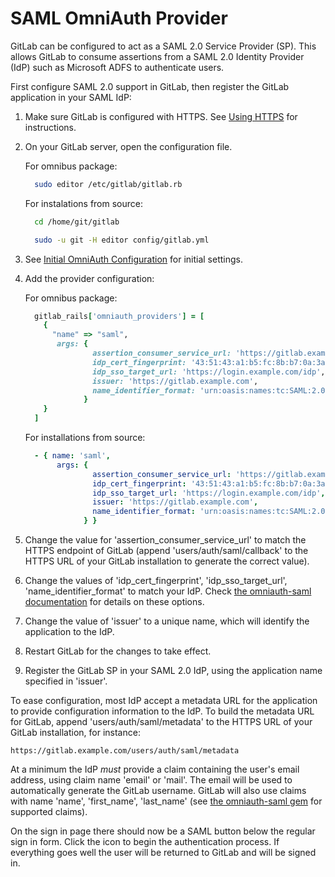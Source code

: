 # SAML OmniAuth Provider

GitLab can be configured to act as a SAML 2.0 Service Provider (SP). This allows GitLab to consume assertions from a SAML 2.0 Identity Provider (IdP) such as Microsoft ADFS to authenticate users. 

First configure SAML 2.0 support in GitLab, then register the GitLab application in your SAML IdP:  

1.  Make sure GitLab is configured with HTTPS. See [Using HTTPS](../install/installation.md#using-https) for instructions.

1.  On your GitLab server, open the configuration file.

    For omnibus package:

    ```sh
      sudo editor /etc/gitlab/gitlab.rb
    ```

    For instalations from source:

    ```sh
      cd /home/git/gitlab

      sudo -u git -H editor config/gitlab.yml
    ```

1.  See [Initial OmniAuth Configuration](omniauth.md#initial-omniauth-configuration) for initial settings.

1.  Add the provider configuration:

    For omnibus package:

    ```ruby
      gitlab_rails['omniauth_providers'] = [
        {
          "name" => "saml",
           args: {
                   assertion_consumer_service_url: 'https://gitlab.example.com/users/auth/saml/callback',
                   idp_cert_fingerprint: '43:51:43:a1:b5:fc:8b:b7:0a:3a:a9:b1:0f:66:73:a8',
                   idp_sso_target_url: 'https://login.example.com/idp',
                   issuer: 'https://gitlab.example.com',
                   name_identifier_format: 'urn:oasis:names:tc:SAML:2.0:nameid-format:transient'
                 }
        }
      ]
    ```

    For installations from source:

    ```yaml
      - { name: 'saml',
           args: {
                   assertion_consumer_service_url: 'https://gitlab.example.com/users/auth/saml/callback',
                   idp_cert_fingerprint: '43:51:43:a1:b5:fc:8b:b7:0a:3a:a9:b1:0f:66:73:a8',
                   idp_sso_target_url: 'https://login.example.com/idp',
                   issuer: 'https://gitlab.example.com',
                   name_identifier_format: 'urn:oasis:names:tc:SAML:2.0:nameid-format:transient'
                 } }
    ```

1.  Change the value for 'assertion_consumer_service_url' to match the HTTPS endpoint of GitLab (append 'users/auth/saml/callback' to the HTTPS URL of your GitLab installation to generate the correct value). 

1.  Change the values of 'idp_cert_fingerprint', 'idp_sso_target_url', 'name_identifier_format' to match your IdP. Check [the omniauth-saml documentation](https://github.com/PracticallyGreen/omniauth-saml) for details on these options.

1.  Change the value of 'issuer' to a unique name, which will identify the application to the IdP.

1.  Restart GitLab for the changes to take effect.

1.  Register the GitLab SP in your SAML 2.0 IdP, using the application name specified in 'issuer'. 

To ease configuration, most IdP accept a metadata URL for the application to provide configuration information to the IdP. To build the metadata URL for GitLab, append 'users/auth/saml/metadata' to the HTTPS URL of your GitLab installation, for instance:
   ```
   https://gitlab.example.com/users/auth/saml/metadata
   ```

At a minimum the IdP *must* provide a claim containing the user's email address, using claim name 'email' or 'mail'. The email will be used to automatically generate the GitLab username. GitLab will also use claims with name 'name', 'first_name', 'last_name' (see [the omniauth-saml gem](https://github.com/PracticallyGreen/omniauth-saml/blob/master/lib/omniauth/strategies/saml.rb) for supported claims).

On the sign in page there should now be a SAML button below the regular sign in form. Click the icon to begin the authentication process. If everything goes well the user will be returned to GitLab and will be signed in.

